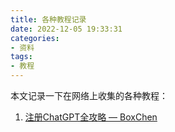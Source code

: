 ```yaml
---
title: 各种教程记录
date: 2022-12-05 19:33:31
categories:
- 资料
tags:
- 教程
---
```

本文记录一下在网络上收集的各种教程：
1. [注册ChatGPT全攻略 — BoxChen](https://mirror.xyz/boxchen.eth/9O9CSqyKDj4BKUIil7NC1Sa1LJM-3hsPqaeW_QjfFBc)
